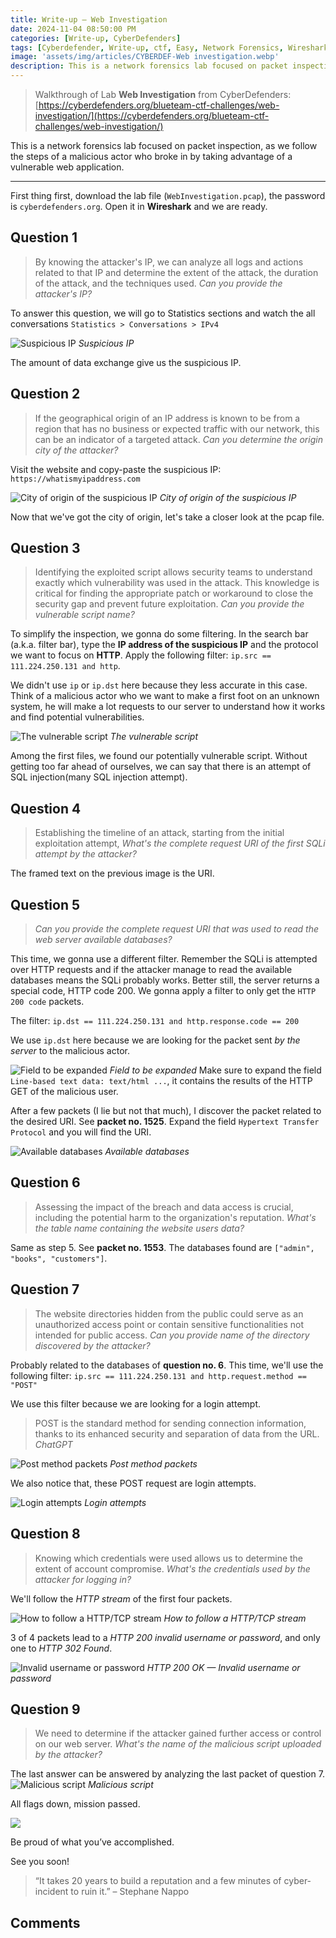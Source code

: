 ```yaml
---
title: Write-up — Web Investigation
date: 2024-11-04 08:50:00 PM
categories: [Write-up, CyberDefenders]
tags: [Cyberdefender, Write-up, ctf, Easy, Network Forensics, Wireshark]
image: 'assets/img/articles/CYBERDEF-Web investigation.webp'
description: This is a network forensics lab focused on packet inspection, as we follow the steps of a malicious actor who broke in by taking advantage of a vulnerable web application.
---
```


> Walkthrough of Lab **Web Investigation** from CyberDefenders:\
> [https://cyberdefenders.org/blueteam-ctf-challenges/web-investigation/](https://cyberdefenders.org/blueteam-ctf-challenges/web-investigation/)

This is a network forensics lab focused on packet inspection, as we follow the steps of a malicious actor who broke in by taking advantage of a vulnerable web application.

---
First thing first, download the lab file (`WebInvestigation.pcap`), the password is `cyberdefenders.org`. Open it in **Wireshark** and we are ready.

## Question 1
> By knowing the attacker's IP, we can analyze all logs and actions related to that IP and determine the extent of the attack, the duration of the attack, and the techniques used. *Can you provide the attacker's IP?*

To answer this question, we will go to Statistics sections and watch the all conversations
`Statistics > Conversations > IPv4`

![Suspicious IP](assets/img/2024-11-04-CYBERDEF-WebInvestigation/1_suspicious_ip.png)
_Suspicious IP_

The amount of data exchange give us the suspicious IP.

## Question 2
> If the geographical origin of an IP address is known to be from a region that has no business or expected traffic with our network, this can be an indicator of a targeted attack. *Can you determine the origin city of the attacker?*

Visit the website and copy-paste the suspicious IP: `https://whatismyipaddress.com`

![City of origin of the suspicious IP](assets/img/2024-11-04-CYBERDEF-WebInvestigation/2_suspicious_ip_location.png)
_City of origin of the suspicious IP_

Now that we've got the city of origin, let's take a closer look at the pcap file.

## Question 3
> Identifying the exploited script allows security teams to understand exactly which vulnerability was used in the attack. This knowledge is critical for finding the appropriate patch or workaround to close the security gap and prevent future exploitation. *Can you provide the vulnerable script name?*

To simplify the inspection, we gonna do some filtering. In the search bar (a.k.a. filter bar), type the **IP address of the suspicious IP** and the protocol we want to focus on **HTTP**.
Apply the following filter: `ip.src == 111.224.250.131 and http`.

We didn't use `ip` or `ip.dst` here because they less accurate in this case. Think of a malicious actor who we want to make a first foot on an unknown system, he will make a lot requests to our server to understand how it works and find potential vulnerabilities.

![The vulnerable script](assets/img/2024-11-04-CYBERDEF-WebInvestigation/3_vulnerable_script.png)
_The vulnerable script_

Among the first files, we found our potentially vulnerable script. Without getting too far ahead of ourselves, we can say that there is an attempt of SQL injection(many SQL injection attempt).

## Question 4
> Establishing the timeline of an attack, starting from the initial exploitation attempt, *What's the complete request URI of the first SQLi attempt by the attacker?*

The framed text on the previous image is the URI.

## Question 5
> *Can you provide the complete request URI that was used to read the web server available databases?*

This time, we gonna use a different filter.
Remember the SQLi is attempted over HTTP requests and if the attacker manage to read the available databases means the SQLi probably works. Better still, the server returns a special code, HTTP code 200. We gonna apply a filter to only get the `HTTP 200 code` packets.

The filter: `ip.dst == 111.224.250.131 and http.response.code == 200`

We use `ip.dst` here because we are looking for the packet sent *by the server* to the malicious actor.

![Field to be expanded](assets/img/2024-11-04-CYBERDEF-WebInvestigation/4_the_field_to_look_at.png)
_Field to be expanded_
Make sure to expand the field `Line-based text data: text/html ...`, it contains the results of the HTTP GET of the malicious user.

After a few packets (I lie but not that much), I discover the packet related to the desired URI. See **packet no. 1525**. Expand the field `Hypertext Transfer Protocol` and you will find the URI.

![Available databases](assets/img/2024-11-04-CYBERDEF-WebInvestigation/5_databases.png)
_Available databases_

## Question 6
> Assessing the impact of the breach and data access is crucial, including the potential harm to the organization's reputation. _What's the table name containing the website users data?_

Same as step 5. See **packet no. 1553**. The databases found are `["admin", "books", "customers"]`.

## Question 7
> The website directories hidden from the public could serve as an unauthorized access point or contain sensitive functionalities not intended for public access. _Can you provide name of the directory discovered by the attacker?_

Probably related to the databases of **question no. 6**. This time, we'll use the following filter:
`ip.src == 111.224.250.131 and http.request.method == "POST"`

We use this filter because we are looking for a login attempt.

> POST is the standard method for sending connection information, thanks to its enhanced security and separation of data from the URL.\
> _ChatGPT_

![Post method packets](assets/img/2024-11-04-CYBERDEF-WebInvestigation/6_post_method_packets.png)
_Post method packets_

We also notice that, these POST request are login attempts.

![Login attempts](assets/img/2024-11-04-CYBERDEF-WebInvestigation/9_post_username_password.png)
_Login attempts_

## Question 8
> Knowing which credentials were used allows us to determine the extent of account compromise. _What's the credentials used by the attacker for logging in?_

We'll follow the *HTTP stream* of the first four packets.

![How to follow a HTTP/TCP stream](assets/img/2024-11-04-CYBERDEF-WebInvestigation/7_follow_the_stream.png)
_How to follow a HTTP/TCP stream_

3 of 4 packets lead to a *HTTP 200 invalid username or password*, and only one to *HTTP 302 Found*.

![Invalid username or password](assets/img/2024-11-04-CYBERDEF-WebInvestigation/8_http_response.png)
_HTTP 200 OK — Invalid username or password_

## Question 9
> We need to determine if the attacker gained further access or control on our web server. _What's the name of the malicious script uploaded by the attacker?_

The last answer can be answered by analyzing the last packet of question 7.
![Malicious script](assets/img/2024-11-04-CYBERDEF-WebInvestigation/11_malicious_script.png)
_Malicious script_

All flags down, mission passed.

![](https://media1.tenor.com/m/lQBJJmatxPYAAAAd/mission-accomplished-penguins.gif)

Be proud of what you’ve accomplished.

See you soon!

> “It takes 20 years to build a reputation and a few minutes of cyber-incident to ruin it.” – Stephane Nappo

## Comments
<script src="https://giscus.app/client.js"
        data-repo="Deomorphisme/Deomorphisme.github.io"
        data-repo-id="R_kgDONEIr-Q"
        data-category="General"
        data-category-id="DIC_kwDONEIr-c4CjomU"
        data-mapping="pathname"
        data-strict="0"
        data-reactions-enabled="1"
        data-emit-metadata="0"
        data-input-position="top"
        data-theme="preferred_color_scheme"
        data-lang="en"
        data-loading="lazy"
        crossorigin="anonymous"
        async>
</script>
